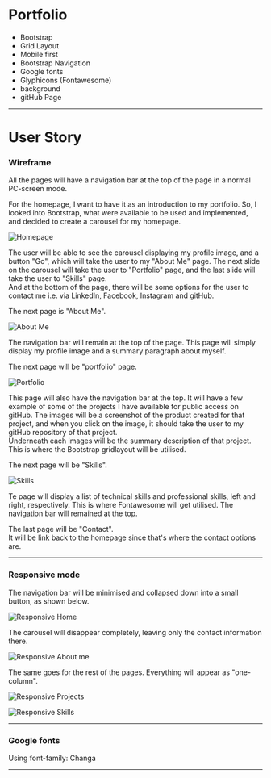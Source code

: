 # Portfolio
* Bootstrap
* Grid Layout
* Mobile first
* Bootstrap Navigation
* Google fonts
* Glyphicons (Fontawesome)
* background
* gitHub Page
---
# User Story
### Wireframe
All the pages will have a navigation bar at the top of the page in a normal PC-screen mode.

For the homepage, I want to have it as an introduction to my portfolio. So, I looked into Bootstrap, what were available to be used and implemented, and decided to create a carousel for my homepage.  

![Homepage](Images/page1.png)

The user will be able to see the carousel displaying my profile image, and a button "Go", which will take the user to my "About Me" page. The next slide on the carousel will take the user to "Portfolio" page, and the last slide will take the user to "Skills" page.  
And at the bottom of the page, there will be some options for the user to contact me i.e. via LinkedIn, Facebook, Instagram and gitHub.  

The next page is "About Me".

![About Me](Images/amoutme.png)

The navigation bar will remain at the top of the page. This page will simply display my profile image and a summary paragraph about myself.

The next page will be "portfolio" page.

![Portfolio](Images/portfolio.png)  

This page will also have the navigation bar at the top. It will have a few example of some of the projects I have available for public access on gitHub. The images will be a screenshot of the product created for that project, and when you click on the image, it should take the user to my gitHub repository of that project.  
Underneath each images will be the summary description of that project. This is where the Bootstrap gridlayout will be utilised.

The next page will be "Skills".

![Skills](/Images/skills.png)

Te page will display a list of technical skills and professional skills, left and right, respectively. This is where Fontawesome will get utilised. The navigation bar will remained at the top.

The last page will be "Contact".  
It will be link back to the homepage since that's where the contact options are.

---  
### Responsive mode

The navigation bar will be minimised and collapsed down into a small button, as shown below.

![Responsive Home](Images/RHome.png)

The carousel will disappear completely, leaving only the contact information there.

![Responsive About me](Images/RAboutme.png)

The same goes for the rest of the pages. Everything will appear as "one-column".

![Responsive Projects](Images/proj.png)

![Responsive Skills](Images/skills.png)

---
### Google fonts

Using font-family: Changa 

---
